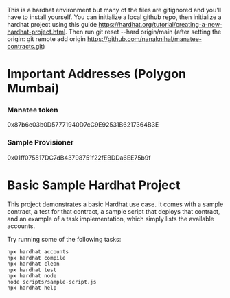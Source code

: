 This is a hardhat environment but many of the files are gitignored and you'll have to install yourself. You can initialize a local github repo, then initialize a hardhat project using this guide https://hardhat.org/tutorial/creating-a-new-hardhat-project.html. Then run git reset --hard origin/main 
(after setting the origin: git remote add origin https://github.com/nanaknihal/manatee-contracts.git)


# Important Addresses (Polygon Mumbai)
### Manatee token
0x87b6e03b0D57771940D7cC9E92531B6217364B3E
### Sample Provisioner
0x01ff075517DC7dB43798751f22fEBDDa6EE75b9f



# Basic Sample Hardhat Project

This project demonstrates a basic Hardhat use case. It comes with a sample contract, a test for that contract, a sample script that deploys that contract, and an example of a task implementation, which simply lists the available accounts.

Try running some of the following tasks:

```shell
npx hardhat accounts
npx hardhat compile
npx hardhat clean
npx hardhat test
npx hardhat node
node scripts/sample-script.js
npx hardhat help
```

